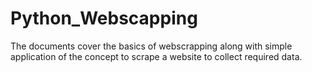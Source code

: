 # Python_Webscapping
The documents cover the basics of webscrapping along with simple application of the concept to scrape a website to collect required data.
